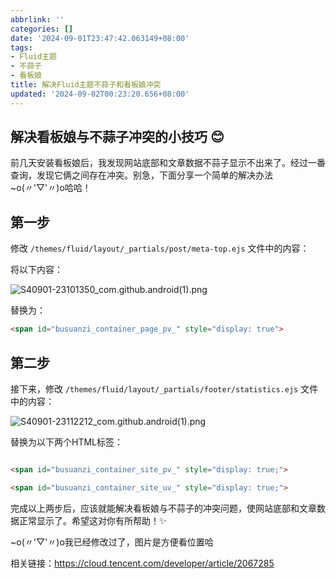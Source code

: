 ```yaml
---
abbrlink: ''
categories: []
date: '2024-09-01T23:47:42.063149+08:00'
tags:
- Fluid主题
- 不蒜子
- 看板娘
title: 解决Fluid主题不蒜子和看板娘冲突
updated: '2024-09-02T00:23:20.656+08:00'
---
```

## 解决看板娘与不蒜子冲突的小技巧 😊

前几天安装看板娘后，我发现网站底部和文章数据不蒜子显示不出来了。经过一番查询，发现它俩之间存在冲突。别急，下面分享一个简单的解决办法~o(〃'▽'〃)o哈哈！

## 第一步

修改 `/themes/fluid/layout/_partials/post/meta-top.ejs` 文件中的内容：

将以下内容：

![S40901-23101350_com.github.android(1).png](https://ghtpdl.20010501.xyz/tptp/S40901-23101350_com.github.android(1).png)

替换为：

```html
<span id="busuanzi_container_page_pv_" style="display: true">
```

## 第二步

接下来，修改 `/themes/fluid/layout/_partials/footer/statistics.ejs` 文件中的内容：

![S40901-23112212_com.github.android(1).png](https://ghtpdl.20010501.xyz/tptp/S40901-23112212_com.github.android(1).png)

替换为以下两个HTML标签：

```html

<span id="busuanzi_container_site_pv_" style="display: true;">

<span id="busuanzi_container_site_uv_" style="display: true;">

```

完成以上两步后，应该就能解决看板娘与不蒜子的冲突问题，使网站底部和文章数据正常显示了。希望这对你有所帮助！✨

~o(〃'▽'〃)o我已经修改过了，图片是方便看位置哈

相关链接：https://cloud.tencent.com/developer/article/2067285
